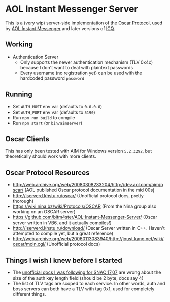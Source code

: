 # AOL Instant Messenger Server

This is a (very wip) server-side implementation of the [Oscar Protocol](https://en.wikipedia.org/wiki/OSCAR_protocol), used by [AOL Instant Messenger](<https://en.wikipedia.org/wiki/AIM_(software)>) and later versions of [ICQ](https://en.wikipedia.org/wiki/ICQ).

## Working

-   Authentication Server
    -   Only supports the newer authentication mechanism (TLV 0x4c) because I don't want to deal with plaintext passwords
    -   Every username (no registration yet) can be used with the hardcoded password `password`

## Running

-   Set `AUTH_HOST` env var (defaults to `0.0.0.0`)
-   Set `AUTH_PORT` env var (defaults to `5190`)
-   Run `npm run build` to compile
-   Run `npm start` (or `bin/aimserver`)

## Oscar Clients

This has only been tested with AIM for Windows version `5.2.3292`, but theoretically should work with more clients.

## Oscar Protocol Resources

-   http://web.archive.org/web/20080308233204/http://dev.aol.com/aim/oscar/ (AOL published Oscar protocol documentation in the mid 00s)
-   http://iserverd.khstu.ru/oscar/ (Unofficial protocol docs, pretty thorough)
-   https://wiki.nina.bz/wiki/Protocols/OSCAR (From the Nina group also working on an OSCAR server)
-   https://github.com/bitm4ster/AOL-Instant-Messenger-Server/ (Oscar server written in VB6. and it actually compiles!)
-   http://iserverd.khstu.ru/download/ (Oscar Server written in C++. Haven't attempted to compile yet, but a great reference)
-   http://web.archive.org/web/20060113083940/http://joust.kano.net/wiki/oscar/moin.cgi/ (Unofficial protocol docs)

## Things I wish I knew before I started

-   The [unofficial docs I was following for SNAC 17,07](http://iserverd1.khstu.ru/oscar/snac_17_07.html) are wrong about the size of the auth key length field (should be 2 byte, docs say 4)
-   The list of TLV tags are scoped to each service. In other words, auth and boss servers can both have a TLV with tag 0x1, used for completely different things.
